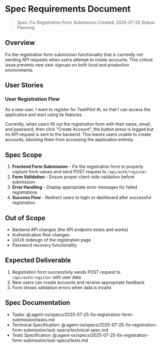 # Spec Requirements Document

> Spec: Fix Registration Form Submission
> Created: 2025-07-25
> Status: Planning

## Overview

Fix the registration form submission functionality that is currently not sending API requests when users attempt to create accounts. This critical issue prevents new user signups on both local and production environments.

## User Stories

### User Registration Flow

As a new user, I want to register for TaskPilot AI, so that I can access the application and start using its features.

Currently, when users fill out the registration form with their name, email, and password, then click "Create Account", the button press is logged but no API request is sent to the backend. This leaves users unable to create accounts, blocking them from accessing the application entirely.

## Spec Scope

1. **Frontend Form Submission** - Fix the registration form to properly capture form values and send POST request to `/api/auth/register`
2. **Form Validation** - Ensure proper client-side validation before submission
3. **Error Handling** - Display appropriate error messages for failed registrations
4. **Success Flow** - Redirect users to login or dashboard after successful registration

## Out of Scope

- Backend API changes (the API endpoint exists and works)
- Authentication flow changes
- UI/UX redesign of the registration page
- Password recovery functionality

## Expected Deliverable

1. Registration form successfully sends POST request to `/api/auth/register` with user data
2. New users can create accounts and receive appropriate feedback
3. Form shows validation errors when data is invalid

## Spec Documentation

- Tasks: @.agent-os/specs/2025-07-25-fix-registration-form-submission/tasks.md
- Technical Specification: @.agent-os/specs/2025-07-25-fix-registration-form-submission/sub-specs/technical-spec.md
- Tests Specification: @.agent-os/specs/2025-07-25-fix-registration-form-submission/sub-specs/tests.md